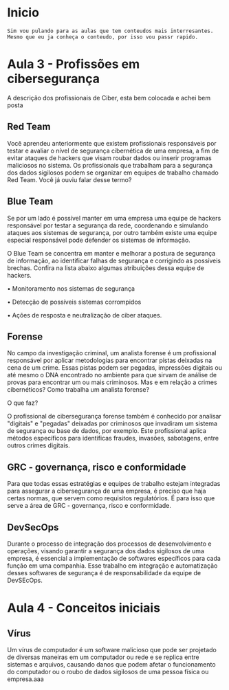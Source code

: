 # Inicio
    Sim vou pulando para as aulas que tem conteudos mais interresantes.
    Mesmo que eu ja conheça o conteudo, por isso vou passr rapido.

# Aula 3 - Profissões em cibersegurança

A descrição dos profissionais de Ciber, esta bem colocada e achei bem posta

## Red Team

Você aprendeu anteriormente que existem profissionais responsáveis por testar e avaliar o nível de segurança cibernética de uma empresa, a fim de evitar ataques de hackers que visam roubar dados ou inserir programas maliciosos no sistema. Os profissionais que trabalham para a segurança dos dados sigilosos podem se organizar em equipes de trabalho chamado Red Team. Você já ouviu falar desse termo?

## Blue Team

Se por um lado é possível manter em uma empresa uma equipe de hackers responsável por testar a segurança da rede, coordenando e simulando ataques aos sistemas de segurança, por outro também existe uma equipe especial responsável pode defender os sistemas de informação.

O Blue Team se concentra em manter e melhorar a postura de segurança de informação, ao identificar falhas de segurança e corrigindo as possíveis brechas. Confira na lista abaixo algumas atribuições dessa equipe de hackers. 

•
Monitoramento nos sistemas de segurança

•
Detecção de possíveis sistemas corrompidos

•
Ações de resposta e neutralização de ciber ataques. 

## Forense

No campo da investigação criminal, um analista forense é um profissional responsável por aplicar metodologias para encontrar pistas deixadas na cena de um crime. Essas pistas podem ser pegadas, impressões digitais ou até mesmo o DNA encontrado no ambiente para que sirvam de análise de provas para encontrar um ou mais criminosos. Mas e em relação a crimes cibernéticos? Como trabalha um analista forense?

O que faz?

O profissional de cibersegurança forense também é conhecido por analisar "digitais" e "pegadas" deixadas por criminosos que invadiram um sistema de segurança ou base de dados, por exemplo. Este profissional aplica métodos específicos para identificas fraudes, invasões, sabotagens, entre outros crimes digitais.

## GRC - governança, risco e conformidade

Para que todas essas estratégias e equipes de trabalho estejam integradas para assegurar a cibersegurança de uma empresa, é preciso que haja certas normas, que servem como requisitos regulatórios. É para isso que serve a área de GRC - governança, risco e conformidade.

## DevSecOps

Durante o processo de integração dos processos de desenvolvimento e operações, visando garantir a segurança dos dados sigilosos de uma empresa, é essencial a implementação de softwares específicos para cada função em uma companhia. Esse trabalho em integração e automatização desses softwares de segurança é de responsabilidade da equipe de DevSEcOps. 

# Aula 4 - Conceitos iniciais

## Vírus

Um vírus de computador é um software malicioso que pode ser projetado de diversas maneiras em um computador ou rede e se replica entre sistemas e arquivos, causando danos que podem afetar o funcionamento do computador ou o roubo de dados sigilosos de uma pessoa física ou empresa.aaa
